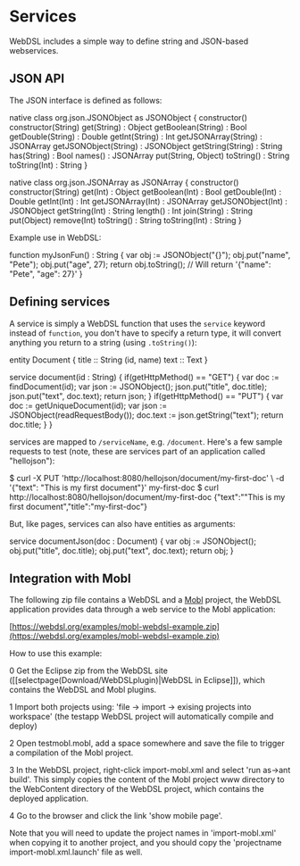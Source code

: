 # Services

WebDSL includes a simple way to define string and JSON-based webservices.

## JSON API

The JSON interface is defined as follows:

<verbatim>
  native class org.json.JSONObject as JSONObject {
    constructor()
    constructor(String)
    get(String) : Object
    getBoolean(String) : Bool
    getDouble(String) : Double
    getInt(String) : Int
    getJSONArray(String) : JSONArray
    getJSONObject(String) : JSONObject
    getString(String) : String
    has(String) : Bool
    names() : JSONArray
    put(String, Object)
    toString() : String
    toString(Int) : String
  }
  
  native class org.json.JSONArray as JSONArray {
    constructor()
    constructor(String)
    get(Int) : Object
    getBoolean(Int) : Bool
    getDouble(Int) : Double
    getInt(Int) : Int
    getJSONArray(Int) : JSONArray
    getJSONObject(Int) : JSONObject
    getString(Int) : String
    length() : Int
    join(String) : String
    put(Object)
    remove(Int)
    toString() : String
    toString(Int) : String
  } 
</verbatim>

Example use in WebDSL:

<verbatim>
function myJsonFun() : String {
    var obj := JSONObject("{}");
    obj.put("name", "Pete");
    obj.put("age", 27);
    return obj.toString();
    // Will return '{"name": "Pete", "age": 27}'
}
</verbatim>

## Defining services

A service is simply a WebDSL function that uses the `service` keyword instead of `function`, you don't have to specify a return type, it will convert anything you return to a string (using `.toString()`):

<verbatim>
entity Document {
  title :: String (id, name)
  text  :: Text
}

service document(id : String) {
  if(getHttpMethod() == "GET") {
     var doc := findDocument(id);
     var json := JSONObject();
     json.put("title", doc.title);
     json.put("text", doc.text);
     return json;
  }
  if(getHttpMethod() == "PUT") {
    var doc := getUniqueDocument(id);
    var json := JSONObject(readRequestBody());
    doc.text := json.getString("text");
    return doc.title;
  }
}
</verbatim>

services are mapped to `/serviceName`, e.g. `/document`. Here's a few sample requests to test (note, these are services part of an application called "hellojson"):

<verbatim>
$ curl -X PUT 'http://localhost:8080/hellojson/document/my-first-doc' \
       -d '{"text": "This is my first document"}'
my-first-doc
$ curl http://localhost:8080/hellojson/document/my-first-doc
{"text":""This is my first document","title":"my-first-doc"}
</verbatim>

But, like pages, services can also have entities as arguments:

<verbatim>
service documentJson(doc : Document) {
   var obj := JSONObject();
   obj.put("title", doc.title);
   obj.put("text", doc.text);
   return obj;
}
</verbatim>

## Integration with Mobl

The following zip file contains a WebDSL and a [Mobl](http://mobl-lang.org/) project, the WebDSL application provides data through a web service to the Mobl application:

[https://webdsl.org/examples/mobl-webdsl-example.zip](https://webdsl.org/examples/mobl-webdsl-example.zip)

How to use this example:

0 Get the Eclipse zip from the WebDSL site ([[selectpage(Download/WebDSLplugin)|WebDSL in Eclipse]]), which contains the WebDSL and Mobl plugins.

1 Import both projects using:
'file -> import -> exising projects into workspace'
(the testapp WebDSL project will automatically compile and deploy)

2 Open testmobl.mobl, add a space somewhere and save the file to trigger a compilation of the Mobl project.

3 In the WebDSL project, right-click import-mobl.xml and select 'run as->ant build'.
This simply copies the content of the Mobl project www directory to the WebContent directory of the WebDSL project, which contains the deployed application.

4 Go to the browser and click the link 'show mobile page'.

Note that you will need to update the project names in 'import-mobl.xml' when copying it to another project, and you should copy the 'projectname import-mobl.xml.launch' file as well.
